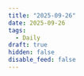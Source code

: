 ```yaml
---
title: "2025-09-26"
date: 2025-09-26
tags:
  - Daily
draft: true
hidden: false
disable_feed: false
---
```


